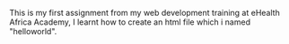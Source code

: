 This is my first assignment from my web development training at eHealth Africa Academy, I learnt how to create an html file which i named "helloworld".
